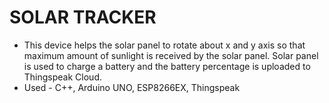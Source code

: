 # SOLAR TRACKER
- This device helps the solar panel to rotate about x and y axis so that maximum amount of sunlight is received by the solar panel. Solar panel is used to charge a battery and the battery percentage is uploaded to Thingspeak Cloud.
- Used - C++, Arduino UNO, ESP8266EX, Thingspeak
